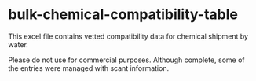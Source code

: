 # bulk-chemical-compatibility-table

This excel file contains vetted compatibility data for chemical shipment by water.

Please do not use for commercial purposes. Although complete, some of the entries were managed with scant information.
